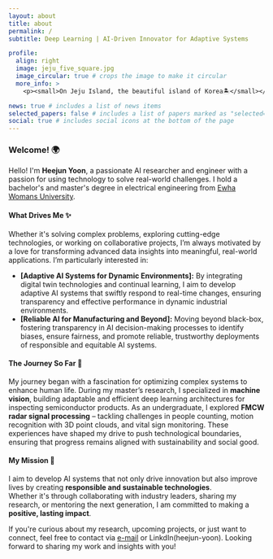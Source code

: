```yaml
---
layout: about
title: about
permalink: /
subtitle: Deep Learning | AI-Driven Innovator for Adaptive Systems

profile:
  align: right
  image: jeju_five_square.jpg
  image_circular: true # crops the image to make it circular
  more_info: >
    <p><small>On Jeju Island, the beautiful island of Korea🏝️</small></p>

news: true # includes a list of news items
selected_papers: false # includes a list of papers marked as "selected={true}"
social: true # includes social icons at the bottom of the page
---
```


### Welcome! 🌍

Hello! I'm **Heejun Yoon**, a passionate AI researcher and engineer with a passion for using technology to solve real-world challenges. I hold a bachelor's and master's degree in electrical engineering from [Ewha Womans University](https://www.ewha.ac.kr/ewhaen/index.do).

#### What Drives Me ✨

Whether it's solving complex problems, exploring cutting-edge technologies, or working on collaborative projects, I’m always motivated by a love for transforming advanced data insights into meaningful, real-world applications. I’m particularly interested in:
- **[Adaptive AI Systems for Dynamic Environments]:** By integrating digital twin technologies and continual learning, I aim to develop adaptive AI systems that swiftly respond to real-time changes, ensuring transparency and effective performance in dynamic industrial environments.
- **[Reliable AI for Manufacturing and Beyond]:** Moving beyond black-box, fostering transparency in AI decision-making processes to identify biases, ensure fairness, and promote reliable, trustworthy deployments of responsible and equitable AI systems.


#### The Journey So Far 🚀

My journey began with a fascination for optimizing complex systems to enhance human life. During my master’s research, I specialized in **machine vision**, building adaptable and efficient deep learning architectures for inspecting semiconductor products. As an undergraduate, I explored **FMCW radar signal processing** – tackling challenges in people counting, motion recognition with 3D point clouds, and vital sign monitoring. These experiences have shaped my drive to push technological boundaries, ensuring that progress remains aligned with sustainability and social good.

#### My Mission 🌱

I aim to develop AI systems that not only drive innovation but also improve lives by creating **responsible and sustainable technologies**.  
Whether it's through collaborating with industry leaders, sharing my research, or mentoring the next generation, I am committed to making a **positive, lasting impact**.

If you're curious about my research, upcoming projects, or just want to connect, feel free to contact via [e-mail](mailto:hjyoon9808@gmail.com) or LinkdIn(heejun-yoon).
Looking forward to sharing my work and insights with you!
